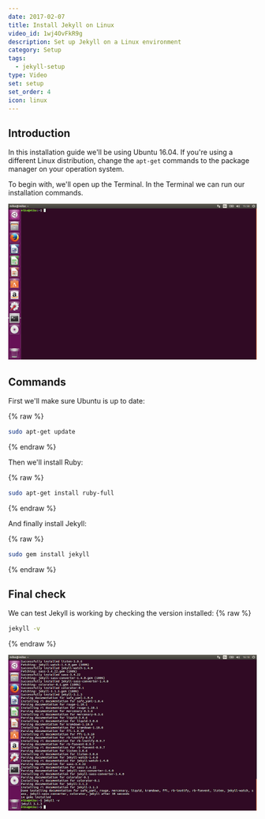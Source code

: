 ```yaml
---
date: 2017-02-07
title: Install Jekyll on Linux
video_id: 1wj4OvFkR9g
description: Set up Jekyll on a Linux environment
category: Setup
tags:
  - jekyll-setup
type: Video
set: setup
set_order: 4
icon: linux
---
```

## Introduction

In this installation guide we'll be using Ubuntu 16.04. If you're using a different Linux distribution, change the `apt-get` commands to the package manager on your operation system.

To begin with, we'll open up the Terminal. In the Terminal we can run our installation commands.

![Terminal](/images/tutorials/linux-install/terminal.png)

## Commands

First we'll make sure Ubuntu is up to date:

{% raw %}
~~~bash
sudo apt-get update
~~~
{% endraw %}

Then we'll install Ruby:

{% raw %}
~~~bash
sudo apt-get install ruby-full
~~~
{% endraw %}

And finally install Jekyll:

{% raw %}
~~~bash
sudo gem install jekyll
~~~
{% endraw %}

## Final check

We can test Jekyll is working by checking the version installed:
{% raw %}
~~~bash
jekyll -v
~~~
{% endraw %}

![Version](/images/tutorials/linux-install/version.png)
